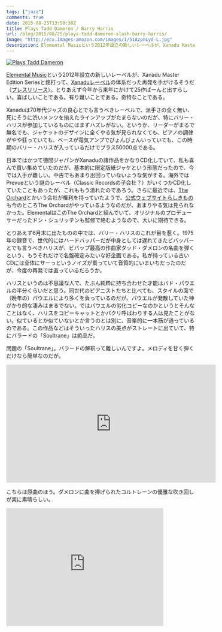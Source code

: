 ```yaml
---
tags: ["jazz"]
comments: true
date: 2015-08-25T13:50:38Z
title: Plays Tadd Dameron / Barry Harris
url: /blog/2015/08/25/plays-tadd-dameron-slash-barry-harris/
image: "http://ecx.images-amazon.com/images/I/51AzpnLyd-L.jpg"
description: Elemental Musicという2012年設立の新しいレーベルが、Xanadu Master Edition Seriesと銘打って、Xanaduレーベルの体系だった再発を手がけるそうだ。とりあえず今年から来年にかけて25作ばーんと出すらしい。喜ばしいことである。有り難いことである。奇特なことである。
---
```

<a href="http://www.amazon.co.jp/exec/obidos/ASIN/B00WV7EDDK/myhumangetsme-22/ref=nosim/" name="amazletlink" target="_blank"><img src="http://ecx.images-amazon.com/images/I/51AzpnLyd-L.jpg" alt="Plays Tadd Dameron" style="border: none;" /></a>

[Elemental Music](http://www.elemental-music.com/)という2012年設立の新しいレーベルが、Xanadu Master Edition Seriesと銘打って、[Xanaduレーベル](https://en.wikipedia.org/wiki/Xanadu_Records)の体系だった再発を手がけるそうだ（[プレスリリース](http://www.elemental-music.com/releases/xanadu-master-edition-series-2/)）。とりあえず今年から来年にかけて25作ばーんと出すらしい。喜ばしいことである。有り難いことである。奇特なことである。

Xanaduは70年代ジャズの良心とでも言うべきレーベルで、派手さの全く無い、死にそうに渋いメンツを揃えたラインアップがたまらないのだが、特にバリー・ハリスが参加しているものにはまずハズレがない。というか、リーダーがまるで無名でも、ジャケットのデザインに全くやる気が見られなくても、ピアノの調律がやや狂っていても、ベースが電気アンプでびょんびょんいっていても、この時期のバリー・ハリスが入っているだけでプラス50000点である。

日本ではかつて徳間ジャパンがXanaduの諸作品をかなりCD化していて、私も喜んで買い集めていたのだが、基本的に限定版紙ジャケという形態だったので、今では入手が難しい。中古でもあまり出回っていないような気がする。海外ではPrevueという謎のレーベル（Classic Recordsの子会社？）がいくつかCD化していたこともあったが、これももう潰れたのであろう。さらに最近では、[The Orchard](http://www.theorchard.com/)とかいう会社が権利を持っていたようで、[公式ウェブサイトらしきもの](http://www.xanadurecords.com/)も今のところThe Orchardがやっているようなのだが、あまりやる気は見られなかった。ElementalはこのThe Orchardと組んでいて、オリジナルのプロデューサーだったドン・シュリッテンも監修で絡むようなので、大いに期待できる。

とりあえず6月末に出たものの中では、バリー・ハリスのこれが目を惹く。1975年の録音で、世代的にはハードバッパーだが中身としては遅れてきたビバッパーとでも言うべきハリスが、ビバップ最高の作曲家タッド・ダメロンの名曲を弾くという、もうそれだけで名盤確定みたいな好企画である。私が持っている古いCDには全体にサーっというノイズが乗っていて音質的にいまいちだったのだが、今度の再発では直っているだろうか。

ハリスというのは不思議な人で、たぶん純粋に持ち合わせた才能はバド・パウエルの半分くらいだと思う。同世代のピアニストたちと比べても、スタイルの面で（晩年の）パウエルにより多くを負っているのだが、パウエルが発散していた神がかり的な凄みはまるでない。ではパウエルの劣化コピーなのかというとそんなことはなく、ハリスをコピーキャットとかパクリ呼ばわりする人は見たことがない。似ているとか似ていないとか言うのとは別に、音楽的に一本筋が通っているのである。この作品などはそういったハリスの美点がストレートに出ていて、特にバラードの「Soultrane」は絶品だ。

問題の「Soultrane」。バラードの解釈って難しいんですよ。メロディを甘く弾くだけなら簡単なのだが。

<iframe width="560" height="315" src="https://www.youtube.com/embed/JToWR1eNY3c" frameborder="0" allowfullscreen></iframe>

こちらは原曲のほう。ダメロンに曲を捧げられたコルトレーンの優雅な吹き回しが実に素晴らしい。

<iframe width="420" height="315" src="https://www.youtube.com/embed/o8kf9RIBltY" frameborder="0" allowfullscreen></iframe>
